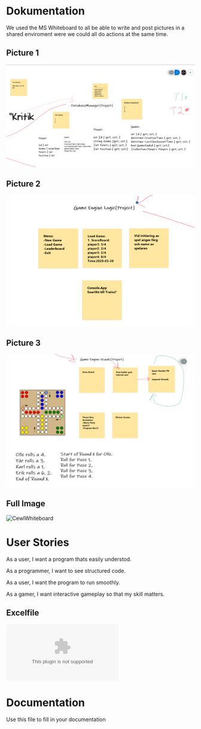 # Dokumentation

We used the MS Whiteboard to all be able to write and post pictures in a shared enviroment were we could all do actions at the same time.


## Picture 1
![CewlDokumentationImage_1](Dokumentation1.png)


## Picture 2
![CewlDokumentationImage_2](Dokumentation2.png)


## Picture 3
![CewlDokumentationImage_3](Dokumentation3.png)


## Full Image
![CewlWhiteboard](Whiteboard.svg)



# User Stories

As a user, I want a program thats easily understod.

As a programmer, I want to see structured code.

As a user, I want the program to run smoothly.

As a gamer, I want interactive gameplay so that my skill matters.

## Excelfile
![CewlExcellFile](Documentation/log.xls)

# Documentation

Use this file to fill in your documentation
